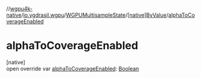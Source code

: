 //[wgpu4k-native](../../../../index.md)/[io.ygdrasil.wgpu](../../index.md)/[WGPUMultisampleState](../index.md)/[[native]ByValue](index.md)/[alphaToCoverageEnabled](alpha-to-coverage-enabled.md)

# alphaToCoverageEnabled

[native]\
open override var [alphaToCoverageEnabled](alpha-to-coverage-enabled.md): [Boolean](https://kotlinlang.org/api/core/kotlin-stdlib/kotlin/-boolean/index.html)